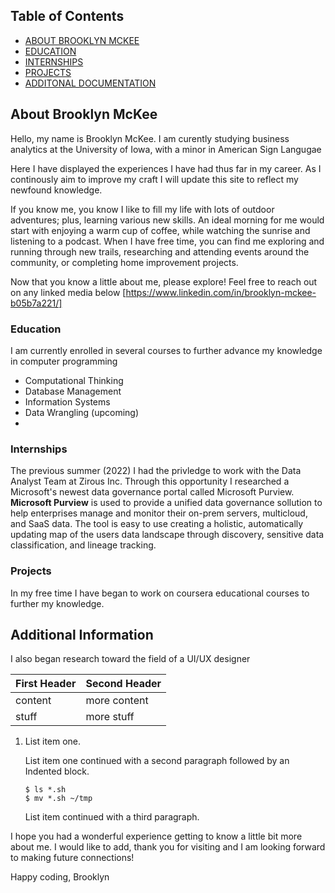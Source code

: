 ## Table of Contents
- [ABOUT BROOKLYN MCKEE](#About-Brooklyn-McKee)
- [EDUCATION](#Education)
- [INTERNSHIPS](#Internships)
- [PROJECTS](#Projects)
- [ADDITONAL DOCUMENTATION](#Additional-Informations)


## About Brooklyn McKee

Hello, my name is Brooklyn McKee. I am curently studying business analytics at the University of Iowa, with a minor in American Sign Langugae

Here I have displayed the experiences I have had thus far in my career. As I continously aim to improve my craft I will update this site to reflect my newfound knowledge.

If you know me, you know I like to fill my life with lots of outdoor adventures; plus, learning various new skills. An ideal morning for me would start with enjoying a warm cup of coffee, while watching the sunrise and listening to a podcast. When I have free time, you can find me exploring and running through new trails, researching and attending events around the community, or completing home improvement projects.

Now that you know a little about me, please explore! Feel free to reach out on any linked media below
[https://www.linkedin.com/in/brooklyn-mckee-b05b7a221/]


### Education

I am currently enrolled in several courses to further advance my knowledge in computer programming
  - Computational Thinking
  - Database Management
  - Information Systems
  - Data Wrangling (upcoming)
  - 


### Internships
The previous summer (2022) I had the privledge to work with the Data Analyst Team at Zirous Inc. Through this opportunity I researched a Microsoft's newest data governance portal called Microsoft Purview. **Microsoft Purview** is used to provide a unified data governance sollution to help enterprises manage and monitor their on-prem servers, multicloud, and SaaS data. The tool is easy to use creating a holistic, automatically updating map of the users data landscape through discovery, sensitive data classification, and lineage tracking. 


### Projects
In my free time I have began to work on coursera educational courses to further my knowledge.


## Additional Information
I also began research toward the field of a UI/UX designer


First Header | Second Header
-------------|-------------
content | more content
stuff | more stuff




1.  List item one.

    List item one continued with a second paragraph followed by an
    Indented block.

        $ ls *.sh
        $ mv *.sh ~/tmp

    List item continued with a third paragraph.




I hope you had a wonderful experience getting to know a little bit more about me. I would like to add, thank you for visiting and I am looking forward to making future connections!

Happy coding,
Brooklyn





